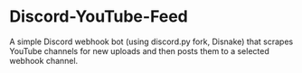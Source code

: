 # Discord-YouTube-Feed

A simple Discord webhook bot (using discord.py fork, Disnake) that scrapes YouTube channels for new uploads and then posts them to a selected webhook channel.

